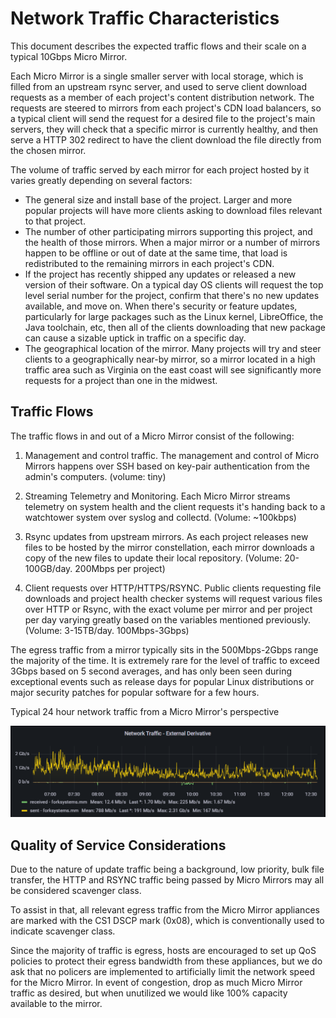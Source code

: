 # Network Traffic Characteristics

This document describes the expected traffic flows and their scale on a typical 10Gbps Micro Mirror.

Each Micro Mirror is a single smaller server with local storage, which is filled from an upstream rsync server, and used to serve client download requests as a member of each project's content distribution network.
The requests are steered to mirrors from each project's CDN load balancers, so a typical client will send the request for a desired file to the project's main servers, they will check that a specific mirror is currently healthy, and then serve a HTTP 302 redirect to have the client download the file directly from the chosen mirror.

The volume of traffic served by each mirror for each project hosted by it varies greatly depending on several factors:

* The general size and install base of the project. Larger and more popular projects will have more clients asking to download files relevant to that project.
* The number of other participating mirrors supporting this project, and the health of those mirrors. When a major mirror or a number of mirrors happen to be offline or out of date at the same time, that load is redistributed to the remaining mirrors in each project's CDN.
* If the project has recently shipped any updates or released a new version of their software. On a typical day OS clients will request the top level serial number for the project, confirm that there's no new updates available, and move on. When there's security or feature updates, particularly for large packages such as the Linux kernel, LibreOffice, the Java toolchain, etc, then all of the clients downloading that new package can cause a sizable uptick in traffic on a specific day.
* The geographical location of the mirror. Many projects will try and steer clients to a geographically near-by mirror, so a mirror located in a high traffic area such as Virginia on the east coast will see significantly more requests for a project than one in the midwest.

## Traffic Flows

The traffic flows in and out of a Micro Mirror consist of the following:

1. Management and control traffic. The management and control of Micro Mirrors happens over SSH based on key-pair authentication from the admin's computers. (volume: tiny)

2. Streaming Telemetry and Monitoring. Each Micro Mirror streams telemetry on system health and the client requests it's handing back to a watchtower system over syslog and collectd. (Volume: ~100kbps)

3. Rsync updates from upstream mirrors. As each project releases new files to be hosted by the mirror constellation, each mirror downloads a copy of the new files to update their local repository. (Volume: 20-100GB/day. 200Mbps per project)

4. Client requests over HTTP/HTTPS/RSYNC. Public clients requesting file downloads and project health checker systems will request various files over HTTP or Rsync, with the exact volume per mirror and per project per day varying greatly based on the variables mentioned previously. (Volume: 3-15TB/day. 100Mbps-3Gbps)

The egress traffic from a mirror typically sits in the 500Mbps-2Gbps range the majority of the time.
It is extremely rare for the level of traffic to exceed 3Gbps based on 5 second averages, and has only been seen during exceptional events such as release days for popular Linux distributions or major security patches for popular software for a few hours.

Typical 24 hour network traffic from a Micro Mirror's perspective

![Typical 24h NIC](./img/Typical24hNIC.png)

## Quality of Service Considerations

Due to the nature of update traffic being a background, low priority, bulk file transfer, the HTTP and RSYNC traffic being passed by Micro Mirrors may all be considered scavenger class.

To assist in that, all relevant egress traffic from the Micro Mirror appliances are marked with the CS1 DSCP mark (0x08), which is conventionally used to indicate scavenger class.

Since the majority of traffic is egress, hosts are encouraged to set up QoS policies to protect their egress bandwidth from these appliances, but we do ask that no policers are implemented to artificially limit the network speed for the Micro Mirror.
In event of congestion, drop as much Micro Mirror traffic as desired, but when unutilized we would like 100% capacity available to the mirror.
